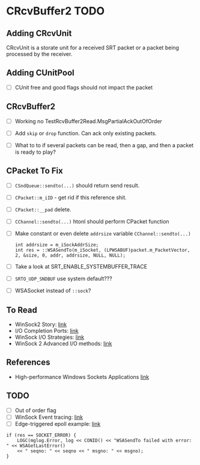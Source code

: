 # CRcvBuffer2 TODO

## Adding CRcvUnit

CRcvUnit is a storate unit for a received SRT packet or a packet being processed by the receiver.

## Adding CUnitPool

- [ ] CUnit free and good flags should not impact the packet

## CRcvBuffer2

- [ ] Working no TestRcvBuffer2Read.MsgPartialAckOutOfOrder
- [ ] Add `skip` or `drop` function. Can ack only existing packets.
- [ ] What to to if several packets can be read, then a  gap, and then a packet is ready to play?



## CPacket To Fix

- [ ] `CSndQueue::sendto(...)` should return send result.

- [ ] `CPacket::m_iID` - get rid if this reference shit.

- [ ] `CPacket::__pad` delete.

- [ ] `CChannel::sendto(...)` htonl should perform CPacket function

- [ ] Make constant or even delete `addrsize` variable `CChannel::sendto(...)`

      int addrsize = m_iSockAddrSize;
      int res = ::WSASendTo(m_iSocket, (LPWSABUF)packet.m_PacketVector, 2, &size, 0, addr, addrsize, NULL, NULL);

- [ ] Take a look at SRT_ENABLE_SYSTEMBUFFER_TRACE

- [ ] `SRTO_UDP_SNDBUF` use system default???

- [ ] WSASocket instead of `::sock`?

## To Read

* WinSock2 Story: [link](https://www.tenouk.com/Winsock/Winsock2story.html)
* I/O Completion Ports: [link](https://docs.microsoft.com/en-us/windows/win32/fileio/i-o-completion-ports?redirectedfrom=MSDN)
* WinSock I/O Strategies: [link](https://tangentsoft.net/wskfaq/articles/io-strategies.html)
* WinSock 2 Advanced I/O methods: [link](https://www.winsocketdotnetworkprogramming.com/winsock2programming/winsock2advancediomethod5e.html)

## References

* High-performance Windows Sockets Applications [link](https://docs.microsoft.com/en-us/windows/win32/winsock/high-performance-windows-sockets-applications-2)

## TODO

- [ ] Out of order flag
- [ ] WinSock Event tracing: [link](https://docs.microsoft.com/en-us/windows/win32/winsock/winsock-tracing)
- [ ] Edge-triggered epoll example: [link](https://github.com/eklitzke/epollet)

```
if (res == SOCKET_ERROR) {
    LOGC(mglog.Error, log << CONID() << "WSASendTo failed with error: " << WSAGetLastError()
    << " seqno: " << seqno << " msgno: " << msgno);
}
```